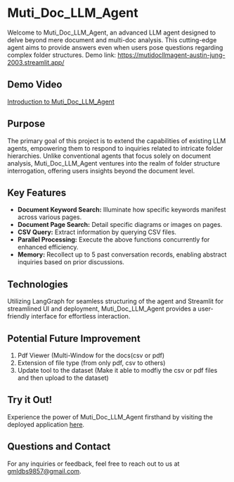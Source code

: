 # Muti_Doc_LLM_Agent

Welcome to Muti_Doc_LLM_Agent, an advanced LLM agent designed to delve beyond mere document and multi-doc analysis. This cutting-edge agent aims to provide answers even when users pose questions regarding complex folder structures. Demo link: https://mutidocllmagent-austin-jung-2003.streamlit.app/

## Demo Video
[Introduction to Muti_Doc_LLM_Agent](https://www.youtube.com/watch?v=__2Wi_KOWPk)

## Purpose

The primary goal of this project is to extend the capabilities of existing LLM agents, empowering them to respond to inquiries related to intricate folder hierarchies. Unlike conventional agents that focus solely on document analysis, Muti_Doc_LLM_Agent ventures into the realm of folder structure interrogation, offering users insights beyond the document level.

## Key Features

- **Document Keyword Search:** Illuminate how specific keywords manifest across various pages.
- **Document Page Search:** Detail specific diagrams or images on pages.
- **CSV Query:** Extract information by querying CSV files.
- **Parallel Processing:** Execute the above functions concurrently for enhanced efficiency.
- **Memory:** Recollect up to 5 past conversation records, enabling abstract inquiries based on prior discussions.

## Technologies

Utilizing LangGraph for seamless structuring of the agent and Streamlit for streamlined UI and deployment, Muti_Doc_LLM_Agent provides a user-friendly interface for effortless interaction.

## Potential Future Improvement

1. Pdf Viewer (Multi-Window for the docs(csv or pdf)
2. Extension of file type (from only pdf, csv to others)
3. Update tool to the dataset (Make it able to modfiy the csv or pdf files and then upload to the dataset)

## Try it Out!

Experience the power of Muti_Doc_LLM_Agent firsthand by visiting the deployed application [here](https://mutidocllmagent-austin-jung-2003.streamlit.app/).

## Questions and Contact

For any inquiries or feedback, feel free to reach out to us at gmldbs9857@gmail.com.
